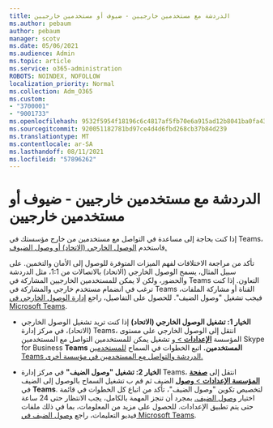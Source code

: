 ```yaml
---
title: الدردشة مع مستخدمين خارجيين - ضيوف أو مستخدمين خارجيين
ms.author: pebaum
author: pebaum
manager: scotv
ms.date: 05/06/2021
ms.audience: Admin
ms.topic: article
ms.service: o365-administration
ROBOTS: NOINDEX, NOFOLLOW
localization_priority: Normal
ms.collection: Adm_O365
ms.custom:
- "3700001"
- "9001733"
ms.openlocfilehash: 9532f5954f18196c6c4817af5fb70e6a915ad12b8041ba0fa4306eb4b35f78e0
ms.sourcegitcommit: 920051182781bd97ce4d4d6fbd268cb37b84d239
ms.translationtype: MT
ms.contentlocale: ar-SA
ms.lasthandoff: 08/11/2021
ms.locfileid: "57896262"
---
```

# <a name="chat-with-external-users---guests-or-federated-users"></a>الدردشة مع مستخدمين خارجيين - ضيوف أو مستخدمين خارجيين

إذا كنت بحاجة إلى مساعدة في التواصل مع مستخدمين من خارج مؤسستك في Teams، فاستخدم [الوصول الخارجي (الاتحاد) أو وصول الضيوف.](https://docs.microsoft.com/microsoftteams/manage-external-access#external-access-vs-guest-access)

تأكد من مراجعة الاختلافات لفهم الميزات المتوفرة للوصول إلى الأمان والتخمين. على سبيل المثال، يسمح الوصول الخارجي (الاتحاد) بالاتصالات من 1:1، مثل الدردشة والحضور، ولكن لا يمكن للمستخدمين الخارجيين المشاركة في Teams التعاون. إذا كنت ترغب في انضمام مستخدم خارجي والمشاركة في Teams القناة أو مشاركة الملفات، فيجب تشغيل "وصول الضيف". للحصول على التفاصيل، راجع [إدارة الوصول الخارجي في Microsoft Teams](https://docs.microsoft.com/microsoftteams/manage-external-access#external-access-vs-guest-access).

- **الخيار 1: تشغيل الوصول الخارجي (الاتحاد)** إذا كنت تريد تشغيل الوصول الخارجي (الاتحاد)، في مركز إدارة Teams، انتقل إلى الوصول الخارجي على مستوى المؤسسة [ **الإعدادات**  > ](https://admin.teams.microsoft.com/company-wide-settings/external-communications) و تشغيل يمكن للمستخدمين التواصل مع المستخدمين Skype for Business **Teams المستخدمين.** اتبع الخطوات في السماح [للمستخدمين Teams الدردشة والتواصل مع المستخدمين في مؤسسة أخرى.](https://docs.microsoft.com/microsoftteams/manage-external-access#let-your-teams-users-chat-and-communicate-with-users-in-another-organization)

- **الخيار 2: تشغيل "وصول الضيف"** في مركز إدارة Teams، انتقل إلى [ **صفحة المؤسسة الإعدادات**  >  **وصول**](https://admin.teams.microsoft.com/company-wide-settings/guest-configuration) الضيف ثم قم ب تشغيل السماح بالوصول إلى الضيف في **Teams**. لتخصيص تكوين "وصول الضيف"، تأكد من اتباع كل الخطوات في قائمة اختيار [وصول الضيف.](https://docs.microsoft.com/microsoftteams/guest-access-checklist) بمجرد أن تنجز المهمة بالكامل، يجب الانتظار حتى 24 ساعة حتى يتم تطبيق الإعدادات. للحصول على مزيد من المعلومات، بما في ذلك ملفات فيديو التعليمات، راجع [وصول الضيف في Microsoft Teams](https://docs.microsoft.com/microsoftteams/guest-access).